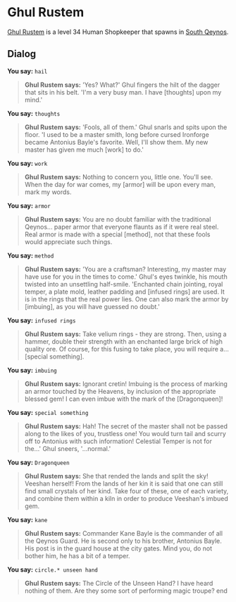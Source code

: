 # Ghul Rustem



[Ghul Rustem](/npc/1146) is a level 34 Human Shopkeeper that spawns in [South Qeynos](/zone/1).



## Dialog

**You say:** `hail`



>**Ghul Rustem says:** 'Yes?  What?' Ghul fingers the hilt of the dagger that sits in his belt. 'I'm a very busy man. I have [thoughts] upon my mind.'

**You say:** `thoughts`



>**Ghul Rustem says:** 'Fools, all of them.'  Ghul snarls and spits upon the floor.  'I used to be a master smith, long before cursed Ironforge became Antonius Bayle's favorite.  Well, I'll show them.  My new master has given me much [work] to do.'



**You say:** `work`



>**Ghul Rustem says:** Nothing to concern you, little one. You'll see. When the day for war comes, my [armor] will be upon every man, mark my words.

**You say:** `armor`



>**Ghul Rustem says:** You are no doubt familiar with the traditional Qeynos... paper armor that everyone flaunts as if it were real steel. Real armor is made with a special [method], not that these fools would appreciate such things.

**You say:** `method`



>**Ghul Rustem says:** 'You are a craftsman?  Interesting, my master may have use for you in the times to come.'  Ghul's eyes twinkle, his mouth twisted into an unsettling half-smile. 'Enchanted chain jointing, royal temper, a plate mold, leather padding and [infused rings] are used. It is in the rings that the real power lies. One can also mark the armor by [imbuing], as you will have guessed no doubt.'












**You say:** `infused rings`



>**Ghul Rustem says:** Take velium rings - they are strong. Then, using a hammer, double their strength with an enchanted large brick of high quality ore. Of course, for this fusing to take place, you will require a... [special something].

**You say:** `imbuing`



>**Ghul Rustem says:** Ignorant cretin! Imbuing is the process of marking an armor touched by the Heavens, by inclusion of the appropriate blessed gem! I can even imbue with the mark of the [Dragonqueen]!



**You say:** `special something`



>**Ghul Rustem says:** Hah! The secret of the master shall not be passed along to the likes of you, trustless one! You would turn tail and scurry off to Antonius with such information! Celestial Temper is not for the...' Ghul sneers, '...normal.'

**You say:** `Dragonqueen`



>**Ghul Rustem says:** She that rended the lands and split the sky! Veeshan herself! From the lands of her kin it is said that one can still find small crystals of her kind. Take four of these, one of each variety, and combine them within a kiln in order to produce Veeshan's imbued gem.














**You say:** `kane`



>**Ghul Rustem says:** Commander Kane Bayle is the commander of all the Qeynos Guard.  He is second only to his brother, Antonius Bayle.  His post is in the guard house at the city gates.  Mind you, do not bother him, he has a bit of a temper.

**You say:** `circle.* unseen hand`



>**Ghul Rustem says:** The Circle of the Unseen Hand?  I have heard nothing of them.  Are they some sort of performing magic troupe?
end